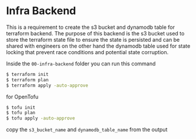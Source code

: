 # Infra Backend

This is a requirement to create the s3 bucket and dynamodb table for terraform backend. The purpose of this backend is the s3 bucket used to store the terraform state file to ensure the state is persisted and can be shared with engineers on the other hand the dynamodb table used for state locking that prevent race conditions and potential state corruption.

Inside the `00-infra-backend` folder you can run this command

```sh
$ terraform init
$ terraform plan
$ terraform apply -auto-approve
```

for OpenTofu

```sh
$ tofu init
$ tofu plan
$ tofu apply -auto-approve
```

copy the `s3_bucket_name` and `dynamodb_table_name` from the output
